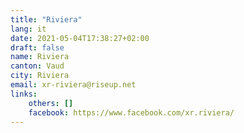 ```yaml
---
title: "Riviera"
lang: it
date: 2021-05-04T17:38:27+02:00
draft: false
name: Riviera
canton: Vaud
city: Riviera
email: xr-riviera@riseup.net 
links:
    others: []
    facebook: https://www.facebook.com/xr.riviera/
---
```


